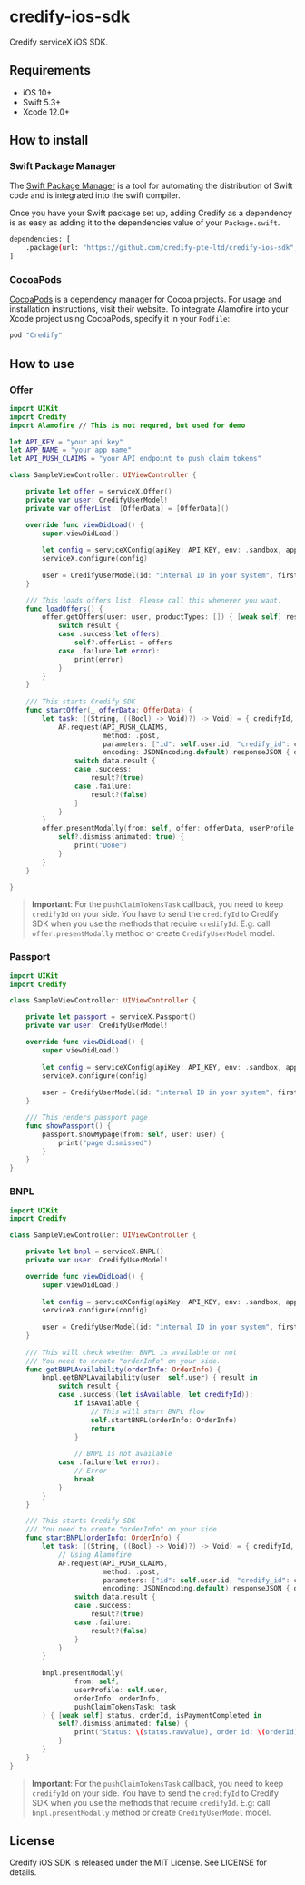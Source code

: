 # credify-ios-sdk

Credify serviceX iOS SDK.

## Requirements

- iOS 10+
- Swift 5.3+
- Xcode 12.0+

## How to install

### Swift Package Manager

The [Swift Package Manager](https://www.swift.org/package-manager/) is a tool for automating the distribution of Swift code and is integrated into the swift compiler.

Once you have your Swift package set up, adding Credify as a dependency is as easy as adding it to the dependencies value of your `Package.swift`.

```bash
dependencies: [
    .package(url: "https://github.com/credify-pte-ltd/credify-ios-sdk", .upToNextMajor(from: "0.1.0"))
]
```

### CocoaPods

[CocoaPods](https://cocoapods.org/) is a dependency manager for Cocoa projects. For usage and installation instructions, visit their website. To integrate Alamofire into your Xcode project using CocoaPods, specify it in your `Podfile`:

```bash
pod "Credify"
```

## How to use

### Offer

```swift
import UIKit
import Credify
import Alamofire // This is not requred, but used for demo

let API_KEY = "your api key"
let APP_NAME = "your app name"
let API_PUSH_CLAIMS = "your API endpoint to push claim tokens"

class SampleViewController: UIViewController {

    private let offer = serviceX.Offer()
    private var user: CredifyUserModel!
    private var offerList: [OfferData] = [OfferData]()

    override func viewDidLoad() {
        super.viewDidLoad()
        
        let config = serviceXConfig(apiKey: API_KEY, env: .sandbox, appName: APP_NAME)
        serviceX.configure(config)
        
        user = CredifyUserModel(id: "internal ID in your system", firstName: "Vũ", lastName: "Nguyển", email: "vu.nguyen@gmail.com", credifyId: nil, countryCode: "+84", phoneNumber: "0381239876")
    }

    /// This loads offers list. Please call this whenever you want.
    func loadOffers() {
        offer.getOffers(user: user, productTypes: []) { [weak self] result in
            switch result {
            case .success(let offers):
                self?.offerList = offers
            case .failure(let error):
                print(error)
            }
        }
    }
    
    /// This starts Credify SDK
    func startOffer(_ offerData: OfferData) {
        let task: ((String, ((Bool) -> Void)?) -> Void) = { credifyId, result in
            AF.request(API_PUSH_CLAIMS,
                       method: .post,
                       parameters: ["id": self.user.id, "credify_id": credifyId],
                       encoding: JSONEncoding.default).responseJSON { data in
                switch data.result {
                case .success:
                    result?(true)
                case .failure:
                    result?(false)
                }
            }
        }
        offer.presentModally(from: self, offer: offerData, userProfile: user, pushClaimTokensTask: task) { [weak self] result in
            self?.dismiss(animated: true) {
                print("Done")
            }
        }
    }

}
```

> **Important**: For the `pushClaimTokensTask` callback, you need to keep `credifyId` on your side. You have to send the `credifyId` to Credify SDK when you use the methods that require `credifyId`. E.g: call `offer.presentModally` method or create `CredifyUserModel` model.

### Passport

```swift
import UIKit
import Credify

class SampleViewController: UIViewController {

    private let passport = serviceX.Passport()
    private var user: CredifyUserModel!

    override func viewDidLoad() {
        super.viewDidLoad()
        
        let config = serviceXConfig(apiKey: API_KEY, env: .sandbox, appName: APP_NAME)
        serviceX.configure(config)
        
        user = CredifyUserModel(id: "internal ID in your system", firstName: "Vũ", lastName: "Nguyển", email: "vu.nguyen@gmail.com", credifyId: nil, countryCode: "+84", phoneNumber: "0381239876")
    }

    /// This renders passport page
    func showPassport() {
        passport.showMypage(from: self, user: user) {
            print("page dismissed")
        }
    }
}

```

### BNPL

```swift
import UIKit
import Credify

class SampleViewController: UIViewController {

    private let bnpl = serviceX.BNPL()
    private var user: CredifyUserModel!

    override func viewDidLoad() {
        super.viewDidLoad()
        
        let config = serviceXConfig(apiKey: API_KEY, env: .sandbox, appName: APP_NAME)
        serviceX.configure(config)
        
        user = CredifyUserModel(id: "internal ID in your system", firstName: "Vũ", lastName: "Nguyển", email: "vu.nguyen@gmail.com", credifyId: nil, countryCode: "+84", phoneNumber: "0381239876")
    }
    
    /// This will check whether BNPL is available or not
    /// You need to create "orderInfo" on your side.
    func getBNPLAvailability(orderInfo: OrderInfo) {
        bnpl.getBNPLAvailability(user: self.user) { result in
            switch result {
            case .success((let isAvailable, let credifyId)):
                if isAvailable {
                    // This will start BNPL flow
                    self.startBNPL(orderInfo: OrderInfo)
                    return
                }
                
                // BNPL is not available
            case .failure(let error):
                // Error
                break
            }
        }
    }

    /// This starts Credify SDK
    /// You need to create "orderInfo" on your side.
    func startBNPL(orderInfo: OrderInfo) {
        let task: ((String, ((Bool) -> Void)?) -> Void) = { credifyId, result in
            // Using Alamofire
            AF.request(API_PUSH_CLAIMS,
                       method: .post,
                       parameters: ["id": self.user.id, "credify_id": credifyId],
                       encoding: JSONEncoding.default).responseJSON { data in
                switch data.result {
                case .success:
                    result?(true)
                case .failure:
                    result?(false)
                }
            }
        }
        
        bnpl.presentModally(
                from: self,
                userProfile: self.user,
                orderInfo: orderInfo,
                pushClaimTokensTask: task
        ) { [weak self] status, orderId, isPaymentCompleted in
            self?.dismiss(animated: false) {
                print("Status: \(status.rawValue), order id: \(orderId), payment completed: \(isPaymentCompleted)")
            }
        }
    }
}

```

> **Important**: For the `pushClaimTokensTask` callback, you need to keep `credifyId` on your side. You have to send the `credifyId` to Credify SDK when you use the methods that require `credifyId`. E.g: call `bnpl.presentModally` method or create `CredifyUserModel` model.

## License

Credify iOS SDK is released under the MIT License. See LICENSE for details.

